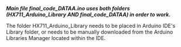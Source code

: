 ***Main file final_code_DATAA.ino uses both folders (HX711_Arduino_Library AND final_code_DATAA) in order to work.***

The folder HX711_Arduino_Library needs to be placed in Arduino IDE's Library folder, or needs to be manually downloaded from the Arduino Libraries Manager located within the IDE.
